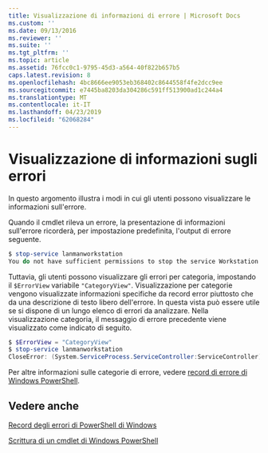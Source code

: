 ```yaml
---
title: Visualizzazione di informazioni di errore | Microsoft Docs
ms.custom: ''
ms.date: 09/13/2016
ms.reviewer: ''
ms.suite: ''
ms.tgt_pltfrm: ''
ms.topic: article
ms.assetid: 76fcc0c1-9795-45d3-a564-40f822b657b5
caps.latest.revision: 8
ms.openlocfilehash: 4bc8666ee9053eb368402c8644558f4fe2dcc9ee
ms.sourcegitcommit: e7445ba8203da304286c591ff513900ad1c244a4
ms.translationtype: MT
ms.contentlocale: it-IT
ms.lasthandoff: 04/23/2019
ms.locfileid: "62068284"
---
```

# <a name="displaying-error-information"></a>Visualizzazione di informazioni sugli errori

In questo argomento illustra i modi in cui gli utenti possono visualizzare le informazioni sull'errore.

Quando il cmdlet rileva un errore, la presentazione di informazioni sull'errore ricorderà, per impostazione predefinita, l'output di errore seguente.

```powershell
$ stop-service lanmanworkstation
You do not have sufficient permissions to stop the service Workstation.
```

Tuttavia, gli utenti possono visualizzare gli errori per categoria, impostando il `$ErrorView` variabile `"CategoryView"`. Visualizzazione per categorie vengono visualizzate informazioni specifiche da record error piuttosto che da una descrizione di testo libero dell'errore. In questa vista può essere utile se si dispone di un lungo elenco di errori da analizzare. Nella visualizzazione categoria, il messaggio di errore precedente viene visualizzato come indicato di seguito.

```powershell
$ $ErrorView = "CategoryView"
$ stop-service lanmanworkstation
CloseError: (System.ServiceProcess.ServiceController:ServiceController) [stop-service], ServiceCommandException
```

Per altre informazioni sulle categorie di errore, vedere [record di errore di Windows PowerShell](./windows-powershell-error-records.md).

## <a name="see-also"></a>Vedere anche

[Record degli errori di PowerShell di Windows](./windows-powershell-error-records.md)

[Scrittura di un cmdlet di Windows PowerShell](./writing-a-windows-powershell-cmdlet.md)
